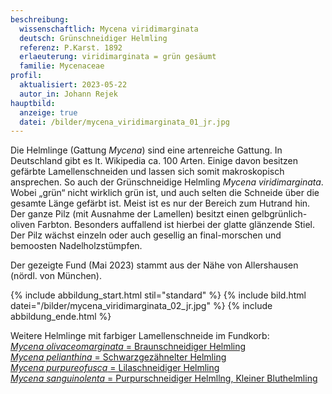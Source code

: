 ```yaml
---
beschreibung:
  wissenschaftlich: Mycena viridimarginata
  deutsch: Grünschneidiger Helmling
  referenz: P.Karst. 1892
  erlaeuterung: viridimarginata = grün gesäumt
  familie: Mycenaceae
profil:
  aktualisiert: 2023-05-22
  autor_in: Johann Rejek
hauptbild:
  anzeige: true
  datei: /bilder/mycena_viridimarginata_01_jr.jpg
---
```

Die Helmlinge (Gattung *Mycena*) sind eine artenreiche Gattung. In Deutschland gibt es lt. Wikipedia ca. 100 Arten. Einige davon besitzen gefärbte Lamellenschneiden und lassen sich somit makroskopisch ansprechen. So auch der Grünschneidige Helmling *Mycena viridimarginata*. Wobei „grün“ nicht wirklich grün ist, und auch selten die Schneide über die gesamte Länge gefärbt ist. Meist ist es nur der Bereich zum Hutrand hin. Der ganze Pilz (mit Ausnahme der Lamellen) besitzt einen gelbgrünlich-oliven Farbton. Besonders auffallend ist hierbei der glatte glänzende Stiel. Der Pilz wächst einzeln oder auch gesellig an final-morschen und bemoosten Nadelholzstümpfen.

Der gezeigte Fund (Mai 2023) stammt aus der Nähe von Allershausen (nördl. von München).

{% include abbildung_start.html stil="standard" %}
{% include bild.html datei="/bilder/mycena_viridimarginata_02_jr.jpg" %}
{% include abbildung_ende.html %}

Weitere Helmlinge mit farbiger Lamellenschneide im Fundkorb:  
[*Mycena olivaceomarginata* = Braunschneidiger Helmling](/pilze/mycena-olivaceomarginata-braunschneidiger-helmling)  
[*Mycena pelianthina* =  Schwarzgezähnelter Helmling](/pilze/mycena-pelianthina-schwarzgezähnelter-helmling)  
[*Mycena purpureofusca* = Lilaschneidiger Helmling](/pilze/mycena-purpureofusca-lilaschneidiger-helmling)  
[*Mycena sanguinolenta* = Purpurschneidiger Helmllng, Kleiner Bluthelmling](/pilze/mycena-sanguinolenta-purpurschneidiger-helmling)